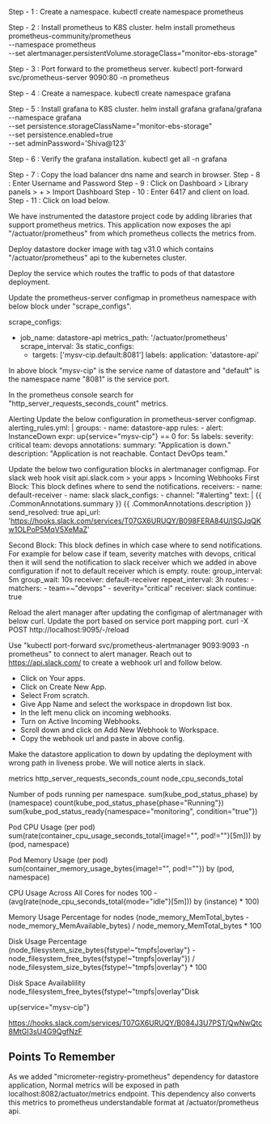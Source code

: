 Step - 1 : Create a namespace.
kubectl create namespace prometheus

Step - 2 : Install prometheus to K8S cluster.
helm install prometheus prometheus-community/prometheus \
--namespace prometheus \
--set alertmanager.persistentVolume.storageClass="monitor-ebs-storage" 

Step - 3 : Port forward to the prometheus server.
kubectl port-forward svc/prometheus-server 9090:80 -n prometheus

Step - 4 : Create a namespace.
kubectl create namespace grafana

Step - 5 : Install grafana to K8S cluster.
helm install grafana grafana/grafana \
--namespace grafana \
--set persistence.storageClassName="monitor-ebs-storage" \
--set persistence.enabled=true \
--set adminPassword='Shiva@123' 

Step - 6 : Verify the grafana installation.
kubectl get all -n grafana

Step - 7 : Copy the load balancer dns name and search in browser.
Step - 8 : Enter Username and Password
Step - 9 : Click on Dashboard > Library panels > + > Import Dashboard
Step - 10 : Enter 6417 and client on load.
Step - 11 : Click on load below.

We have instrumented the datastore project code by adding libraries that support prometheus metrics.
This application now exposes the api "/actuator/prometheus" from which prometheus collects the metrics from.

Deploy datastore docker image with tag v31.0 which contains "/actuator/prometheus" api to the kubernetes cluster.

Deploy the service which routes the traffic to pods of that datastore deployment.

Update the prometheus-server configmap in prometheus namespace with below block under "scrape_configs".

scrape_configs:
- job_name: datastore-api
  metrics_path: '/actuator/prometheus'
  scrape_interval: 3s
  static_configs:
  - targets: ['mysv-cip.default:8081']
    labels:
      application: 'datastore-api'

In above block "mysv-cip" is the service name of datastore and "default" is the namespace name "8081" is the service port.

In the prometheus console search for "http_server_requests_seconds_count" metrics.

Alerting
Update the below configuration in prometheus-server configmap.
  alerting_rules.yml: |
    groups:
    - name: datastore-app
      rules:
      - alert: InstanceDown
        expr: up{service="mysv-cip"} == 0
        for: 5s
        labels:
          severity: critical
          team: devops
        annotations:
          summary: "Application is down."
          description: "Application is not reachable. Contact DevOps team."

Update the below two configuration blocks in alertmanager configmap.
For slack web hook visit api.slack.com > your apps > Incoming Webhooks
First Block:
This block defines where to send the notifications.
    receivers:
    - name: default-receiver
    - name: slack
      slack_configs:
      - channel: "#alerting"
        text: |
          {{ .CommonAnnotations.summary }}
          {{ .CommonAnnotations.description }}
        send_resolved: true
        api_url: 'https://hooks.slack.com/services/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'

Second Block:
This block defines in which case where to send notifications. For example for below case if team, severity matches with devops, critical then it will send the notification to slack receiver which we added in above configuration if not to default receiver which is empty.
    route:
      group_interval: 5m
      group_wait: 10s
      receiver: default-receiver
      repeat_interval: 3h
      routes:
      - matchers:
        - team=~"devops"
        - severity="critical"
        receiver: slack
        continue: true

Reload the alert manager after updating the configmap of alertmanager with below curl. Update the port based on service port mapping port.
curl -X POST http://localhost:9095/-/reload

Use "kubectl port-forward svc/prometheus-alertmanager 9093:9093 -n prometheus" to connect to alert manager.
Reach out to https://api.slack.com/ to create a webhook url and follow below.
- Click on Your apps.
- Click on Create New App.
- Select From scratch.
- Give App Name and select the workspace in dropdown list box.
- In the left menu click on incoming webhooks.
- Turn on Active Incoming Webhooks.
- Scroll down and click on Add New Webhook to Workspace.
- Copy the webhook url and paste in above config.

Make the datastore application to down by updating the deployment with wrong path in liveness probe.
We will notice alerts in slack.

metrics
http_server_requests_seconds_count
node_cpu_seconds_total

Number of pods running per namespace.
sum(kube_pod_status_phase) by (namespace)
count(kube_pod_status_phase{phase="Running"})
sum(kube_pod_status_ready{namespace="monitoring", condition="true"})

Pod CPU Usage (per pod)
sum(rate(container_cpu_usage_seconds_total{image!="", pod!=""}[5m])) by (pod, namespace)

Pod Memory Usage (per pod)
sum(container_memory_usage_bytes{image!="", pod!=""}) by (pod, namespace)

CPU Usage Across All Cores for nodes
100 - (avg(rate(node_cpu_seconds_total{mode="idle"}[5m])) by (instance) * 100)

Memory Usage Percentage for nodes
(node_memory_MemTotal_bytes - node_memory_MemAvailable_bytes) / node_memory_MemTotal_bytes * 100

Disk Usage Percentage
(node_filesystem_size_bytes{fstype!~"tmpfs|overlay"} - node_filesystem_free_bytes{fstype!~"tmpfs|overlay"}) / node_filesystem_size_bytes{fstype!~"tmpfs|overlay"} * 100

Disk Space Availablility
node_filesystem_free_bytes{fstype!~"tmpfs|overlay"Disk

up{service="mysv-cip"}

https://hooks.slack.com/services/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

Points To Remember
------------------
As we added "micrometer-registry-prometheus" dependency for datastore application, Normal metrics will be exposed in path localhost:8082/actuator/metrics endpoint.
This dependency also converts this metrics to prometheus understandable format at /actuator/prometheus api.